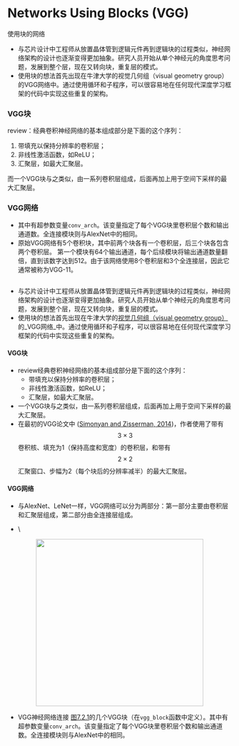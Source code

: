 # Networks Using Blocks (VGG)

使用块的网络

* 与芯片设计中工程师从放置晶体管到逻辑元件再到逻辑块的过程类似，神经网络架构的设计也逐渐变得更加抽象。研究人员开始从单个神经元的角度思考问题，发展到整个层，现在又转向块，重复层的模式。
* 使用块的想法首先出现在牛津大学的视觉几何组（visual geometry group）的VGG网络中。通过使用循环和子程序，可以很容易地在任何现代深度学习框架的代码中实现这些重复的架构。



### VGG块

review：经典卷积神经网络的基本组成部分是下面的这个序列：

1. 带填充以保持分辨率的卷积层；
2. 非线性激活函数，如ReLU；
3. 汇聚层，如最大汇聚层。

而一个VGG块与之类似，由一系列卷积层组成，后面再加上用于空间下采样的最大汇聚层。



### VGG网络

* 其中有超参数变量`conv_arch`。该变量指定了每个VGG块里卷积层个数和输出通道数。全连接模块则与AlexNet中的相同。
* 原始VGG网络有5个卷积块，其中前两个块各有一个卷积层，后三个块各包含两个卷积层。 第一个模块有64个输出通道，每个后续模块将输出通道数量翻倍，直到该数字达到512。由于该网络使用8个卷积层和3个全连接层，因此它通常被称为VGG-11。

<figure><img src="../../.gitbook/assets/Screenshot 2024-02-05 at 10.51.00 AM.png" alt=""><figcaption></figcaption></figure>



* 与芯片设计中工程师从放置晶体管到逻辑元件再到逻辑块的过程类似，神经网络架构的设计也逐渐变得更加抽象。研究人员开始从单个神经元的角度思考问题，发展到整个层，现在又转向块，重复层的模式。
* 使用块的想法首先出现在牛津大学的[视觉几何组（visual geometry group）](http://www.robots.ox.ac.uk/\~vgg/)的_VGG网络_中。通过使用循环和子程序，可以很容易地在任何现代深度学习框架的代码中实现这些重复的架构。

#### VGG块

* review经典卷积神经网络的基本组成部分是下面的这个序列：
  * 带填充以保持分辨率的卷积层；
  * 非线性激活函数，如ReLU；
  * 汇聚层，如最大汇聚层。
* 一个VGG块与之类似，由一系列卷积层组成，后面再加上用于空间下采样的最大汇聚层。
* 在最初的VGG论文中 ([Simonyan and Zisserman, 2014](https://zh.d2l.ai/chapter\_references/zreferences.html#id153))，作者使用了带有$$3×3$$卷积核、填充为1（保持高度和宽度）的卷积层，和带有$$2×2$$汇聚窗口、步幅为2（每个块后的分辨率减半）的最大汇聚层。

#### &#x20;VGG网络

* 与AlexNet、LeNet一样，VGG网络可以分为两部分：第一部分主要由卷积层和汇聚层组成，第二部分由全连接层组成。
*   \


    <figure><img src="../../.gitbook/assets/Screenshot 2024-02-05 at 3.18.39 PM.png" alt="" width="375"><figcaption></figcaption></figure>
* VGG神经网络连接 [图7.2.1](https://zh.d2l.ai/chapter\_convolutional-modern/vgg.html#fig-vgg)的几个VGG块（在`vgg_block`函数中定义）。其中有超参数变量`conv_arch`。该变量指定了每个VGG块里卷积层个数和输出通道数。全连接模块则与AlexNet中的相同。
